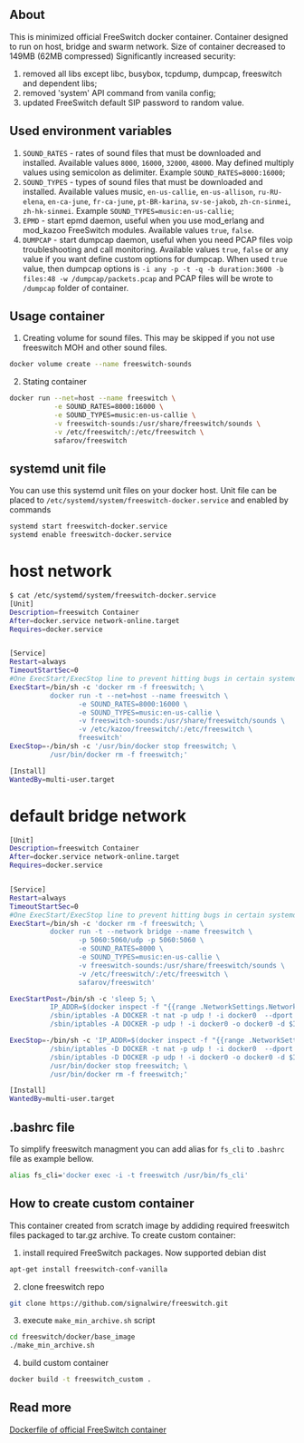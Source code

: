 About
-----

This is minimized official FreeSwitch docker container.
Container designed to run on host, bridge and swarm network.
Size of container decreased to 149MB (62MB compressed)
Significantly increased security:
1. removed all libs except libc, busybox, tcpdump, dumpcap, freeswitch and dependent libs;
2. removed 'system' API command from vanila config;
3. updated FreeSwitch default SIP password to random value.

Used environment variables
--------------------------

1. ```SOUND_RATES``` - rates of sound files that must be downloaded and installed. Available values ```8000```, ```16000```, ```32000```, ```48000```. May defined multiply values using semicolon as delimiter. Example ```SOUND_RATES=8000:16000```;
2. ```SOUND_TYPES``` - types of sound files that must be downloaded and installed. Available values music, ```en-us-callie```, ```en-us-allison```, ```ru-RU-elena```, ```en-ca-june```, ```fr-ca-june```, ```pt-BR-karina```, ```sv-se-jakob```, ```zh-cn-sinmei```, ```zh-hk-sinmei```. Example ```SOUND_TYPES=music:en-us-callie```;
3. ```EPMD``` - start epmd daemon, useful when you use mod_erlang and mod_kazoo FreeSwitch modules. Available values ```true```, ```false```.
4. ```DUMPCAP``` - start dumpcap daemon, useful when you need PCAP files voip troubleshooting and call monitoring. Available values ```true```, ```false``` or any value if you want define custom options for dumpcap. When used ```true``` value, then dumpcap options is ```-i any -p -t -q -b duration:3600 -b files:48 -w /dumpcap/packets.pcap``` and PCAP files will be wrote to ```/dumpcap``` folder of container.

Usage container
---------------

1. Creating volume for sound files. This may be skipped if you not use freeswitch MOH and other sound files.
```sh
docker volume create --name freeswitch-sounds 
```

2. Stating container
```sh
docker run --net=host --name freeswitch \
           -e SOUND_RATES=8000:16000 \
           -e SOUND_TYPES=music:en-us-callie \
           -v freeswitch-sounds:/usr/share/freeswitch/sounds \
           -v /etc/freeswitch/:/etc/freeswitch \
           safarov/freeswitch
```

systemd unit file
-----------------

You can use this systemd unit files on your docker host.
Unit file can be placed to ```/etc/systemd/system/freeswitch-docker.service``` and enabled by commands
```sh
systemd start freeswitch-docker.service
systemd enable freeswitch-docker.service
```

host network
============

```sh
$ cat /etc/systemd/system/freeswitch-docker.service
[Unit]
Description=freeswitch Container
After=docker.service network-online.target
Requires=docker.service


[Service]
Restart=always
TimeoutStartSec=0
#One ExecStart/ExecStop line to prevent hitting bugs in certain systemd versions
ExecStart=/bin/sh -c 'docker rm -f freeswitch; \
          docker run -t --net=host --name freeswitch \
                 -e SOUND_RATES=8000:16000 \
                 -e SOUND_TYPES=music:en-us-callie \
                 -v freeswitch-sounds:/usr/share/freeswitch/sounds \
                 -v /etc/kazoo/freeswitch/:/etc/freeswitch \
                 freeswitch'
ExecStop=-/bin/sh -c '/usr/bin/docker stop freeswitch; \
          /usr/bin/docker rm -f freeswitch;'

[Install]
WantedBy=multi-user.target
```

default bridge network
======================
```sh
[Unit]
Description=freeswitch Container
After=docker.service network-online.target
Requires=docker.service


[Service]
Restart=always
TimeoutStartSec=0
#One ExecStart/ExecStop line to prevent hitting bugs in certain systemd versions
ExecStart=/bin/sh -c 'docker rm -f freeswitch; \
          docker run -t --network bridge --name freeswitch \
                 -p 5060:5060/udp -p 5060:5060 \
                 -e SOUND_RATES=8000 \
                 -e SOUND_TYPES=music:en-us-callie \
                 -v freeswitch-sounds:/usr/share/freeswitch/sounds \
                 -v /etc/freeswitch/:/etc/freeswitch \
                 safarov/freeswitch'

ExecStartPost=/bin/sh -c 'sleep 5; \
          IP_ADDR=$(docker inspect -f "{{range .NetworkSettings.Networks}}{{.IPAddress}}{{end}}" freeswitch); \
          /sbin/iptables -A DOCKER -t nat -p udp ! -i docker0  --dport 17000:17999 -j DNAT --to $IP_ADDR:17000-17999; \
          /sbin/iptables -A DOCKER -p udp ! -i docker0 -o docker0 -d $IP_ADDR --dport 17000:17999 -j ACCEPT'

ExecStop=-/bin/sh -c 'IP_ADDR=$(docker inspect -f "{{range .NetworkSettings.Networks}}{{.IPAddress}}{{end}}" freeswitch); \
          /sbin/iptables -D DOCKER -t nat -p udp ! -i docker0  --dport 17000:17999 -j DNAT --to $IP_ADDR:17000-17999; \
          /sbin/iptables -D DOCKER -p udp ! -i docker0 -o docker0 -d $IP_ADDR --dport 17000:17999 -j ACCEPT; \
          /usr/bin/docker stop freeswitch; \
          /usr/bin/docker rm -f freeswitch;'

[Install]
WantedBy=multi-user.target
```

.bashrc file
------------
To simplify freeswitch managment you can add alias for ```fs_cli``` to ```.bashrc``` file as example bellow.
```sh
alias fs_cli='docker exec -i -t freeswitch /usr/bin/fs_cli'
```

How to create custom container
------------------------------
This container created from scratch image by addiding required freeswitch files packaged to tar.gz archive.
To create custom container:
1. install required FreeSwitch packages. Now supported debian dist
```sh
apt-get install freeswitch-conf-vanilla
```
2. clone freeswitch repo
```sh
git clone https://github.com/signalwire/freeswitch.git
```
3. execute ```make_min_archive.sh``` script
```sh
cd freeswitch/docker/base_image
./make_min_archive.sh
```
4. build custom container
```sh
docker build -t freeswitch_custom .
```

Read more
---------

[Dockerfile of official FreeSwitch container](https://github.com/signalwire/freeswitch/tree/master/docker/release)
